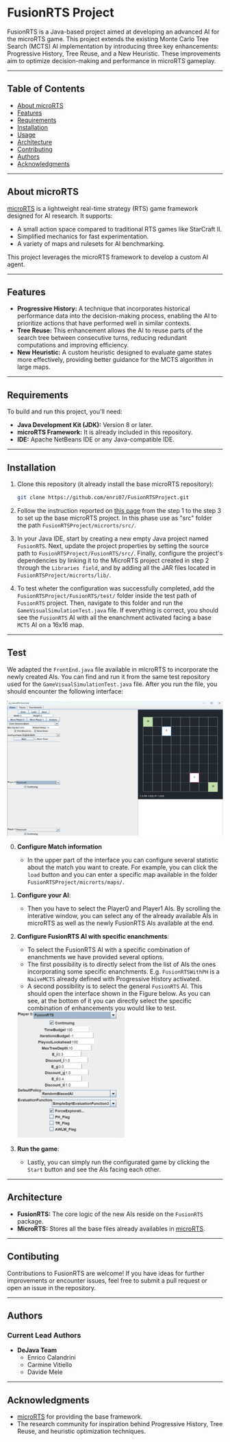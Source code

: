 # FusionRTS Project

FusionRTS is a Java-based project aimed at developing an advanced AI for the microRTS game. This project extends the existing Monte Carlo Tree Search (MCTS) AI implementation by introducing three key enhancements: Progressive History, Tree Reuse, and a New Heuristic. These improvements aim to optimize decision-making and performance in microRTS gameplay.

---

## Table of Contents

- [About microRTS](#about-microrts)
- [Features](#features)
- [Requirements](#requirements)
- [Installation](#installation)
- [Usage](#usage)
- [Architecture](#architecture)
- [Contributing](#contributing)
- [Authors](#Authors)
- [Acknowledgments](#Acknowledgments)

---

## About microRTS

[microRTS](https://github.com/santiontanon/microrts) is a lightweight real-time strategy (RTS) game framework designed for AI research. It supports:
- A small action space compared to traditional RTS games like StarCraft II.
- Simplified mechanics for fast experimentation.
- A variety of maps and rulesets for AI benchmarking.

This project leverages the microRTS framework to develop a custom AI agent.

---

## Features

- **Progressive History:** A technique that incorporates historical performance data into the decision-making process, enabling the AI to prioritize actions that have performed well in similar contexts.
- **Tree Reuse:** This enhancement allows the AI to reuse parts of the search tree between consecutive turns, reducing redundant computations and improving efficiency.
- **New Heuristic:** A custom heuristic designed to evaluate game states more effectively, providing better guidance for the MCTS algorithm in large maps.

---

## Requirements

To build and run this project, you'll need:

- **Java Development Kit (JDK):** Version 8 or later.
- **microRTS Framework:** It is already included in this repository.
- **IDE:** Apache NetBeans IDE or any Java-compatible IDE.

---

## Installation

1. Clone this repository (it already install the base microRTS repository):
   ```bash
   git clone https://github.com/enri07/FusionRTSProject.git
   ```

2. Follow the instruction reported on [this page](https://sites.google.com/site/micrortsaicompetition/getting-started) from the step 1 to the step 3 to set up the base microRTS project. In this phase use as "src" folder the path `FusionRTSProject/microrts/src/`.

3. In your Java IDE, start by creating a new empty Java project named `FusionRTS`. Next, update the project properties by setting the source path to `FusionRTSProject/FusionRTS/src/`. Finally, configure the project's dependencies by linking it to the MicroRTS project created in step 2 through the `Libraries field`, and by adding all the JAR files located in `FusionRTSProject/microrts/lib/`.

4. To test wheter the configuration was successfully completed, add the `FusionRTSProject/FusionRTS/test/` folder inside the test path of `FusionRTS` project. Then, navigate to this folder and run the `GameVisualSimulationTest.java` file. If everything is correct, you should see the `FusionRTS` AI with all the enanchment activated facing a base `MCTS` AI on a 16x16 map.

---

## Test

We adapted the `FrontEnd.java` file available in microRTS to incorporate the newly created AIs. You can find and run it from the same test repository used for the `GameVisualSimulationTest.java` file. After you run the file, you should encounter the following interface:

<img src="./Images/FrontEnd_basic.png" alt="Basic FrontEnd Interface" width="600">

0. **Configure Match information**
   - In the upper part of the interface you can configure several statistic about the match you want to create. For example, you can click the `load` button and you can enter a specific map available in the folder `FusionRTSProject/microrts/maps/`.

1. **Configure your AI**:
   - Then you have to select the Player0 and Player1 AIs. By scrolling the interative window, you can select any of the already available AIs in microRTS as well as the newly FusionRTS AIs available at the end.

2. **Configure FusionRTS AI with specific enanchments**:
   - To select the FusionRTS AI with a specific combination of enanchments we have provided several options.
   - The first possibility is to directly select from the list of AIs the ones incorporating some specific enanchments. E.g. `FusionRTSWithPH` is a `NaiveMCTS` already defined with Progressive History activated.
   - A second possibility is to select the general `FusionRTS` AI. This should open the interface shown in the Figure below. As you can see, at the bottom of it you can directly select the specific combination of enhancements you would like to test. 

   <img src="./Images/FusionRTS_Interface.png" alt="FusionRTS Interface" width="250">

3. **Run the game**:
   - Lastly, you can simply run the configurated game by clicking the `Start` button and see the AIs facing each other.

---

## Architecture

- **FusionRTS:** The core logic of the new AIs reside on the `FusionRTS` package.
- **MicroRTS:** Stores all the base files already availables in [microRTS](https://github.com/santiontanon/microrts).

---

## Contibuting

Contributions to FusionRTS are welcome! If you have ideas for further improvements or encounter issues, feel free to submit a pull request or open an issue in the repository.

---

## Authors

### Current Lead Authors

- **DeJava Team**
  - Enrico Calandrini
  - Carmine Vitiello
  - Davide Mele

---

## Acknowledgments

- [microRTS](https://github.com/santiontanon/microrts) for providing the base framework.
- The research community for inspiration behind Progressive History, Tree Reuse, and heuristic optimization techniques.

